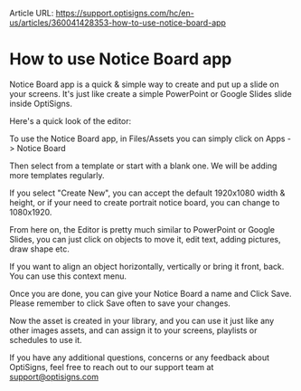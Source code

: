 Article URL: https://support.optisigns.com/hc/en-us/articles/360041428353-how-to-use-notice-board-app

# How to use Notice Board app

Notice Board app is a quick & simple way to create and put up a slide on your
screens. It's just like create a simple PowerPoint or Google Slides slide
inside OptiSigns.

Here's a quick look of the editor:

To use the Notice Board app, in Files/Assets you can simply click on Apps ->
Notice Board

Then select from a template or start with a blank one. We will be adding more
templates regularly.

If you select "Create New", you can accept the default 1920x1080 width &
height, or if your need to create portrait notice board, you can change to
1080x1920.

From here on, the Editor is pretty much similar to PowerPoint or Google
Slides, you can just click on objects to move it, edit text, adding pictures,
draw shape etc.

If you want to align an object horizontally, vertically or bring it front,
back. You can use this context menu.

Once you are done, you can give your Notice Board a name and Click Save.  
Please remember to click Save often to save your changes.

Now the asset is created in your library, and you can use it just like any
other images assets, and can assign it to your screens, playlists or schedules
to use it.

If you have any additional questions, concerns or any feedback about
OptiSigns, feel free to reach out to our support team at
[support@optisigns.com](mailto:support@optisigns.com)

